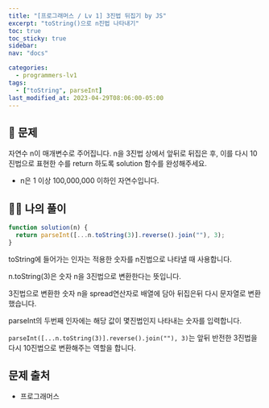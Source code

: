 ```yaml
---
title: "[프로그래머스 / Lv 1] 3진법 뒤집기 by JS"
excerpt: "toString()으로 n진법 나타내기"
toc: true
toc_sticky: true
sidebar:
nav: "docs"

categories:
  - programmers-lv1
tags:
  - ["toString", parseInt]
last_modified_at: 2023-04-29T08:06:00-05:00
---
```


## 📄 문제

자연수 n이 매개변수로 주어집니다. n을 3진법 상에서 앞뒤로 뒤집은 후, 이를 다시 10진법으로 표현한 수를 return 하도록 solution 함수를 완성해주세요.

- n은 1 이상 100,000,000 이하인 자연수입니다.

## 🙋‍♀️ 나의 풀이

```js
function solution(n) {
  return parseInt([...n.toString(3)].reverse().join(""), 3);
}
```

toString에 들어가는 인자는 적용한 숫자를 n진법으로 나타낼 때 사용합니다.

n.toString(3)은 숫자 n을 3진법으로 변환한다는 뜻입니다.

3진법으로 변환한 숫자 n을 spread연산자로 배열에 담아 뒤집은뒤 다시 문자열로 변환했습니다.

parseInt의 두번째 인자에는 해당 값이 몇진법인지 나타내는 숫자를 입력합니다.

`parseInt([...n.toString(3)].reverse().join(""), 3)`는 앞뒤 반전한 3진법을 다시 10진법으로 변환해주는 역할을 합니다.

## 문제 출처

- 프로그래머스
